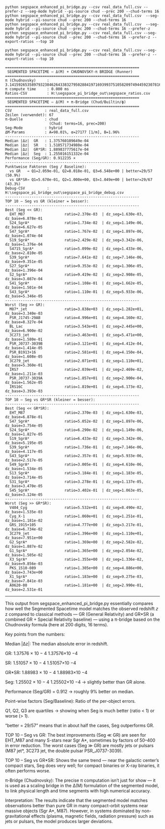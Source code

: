 ```
python segspace_enhanced_pi_bridge.py --csv real_data_full.csv --prefer-z --seg-mode hybrid --pi-source chud --prec 200 --chud-terms 16
python segspace_enhanced_pi_bridge.py --csv real_data_full.csv  --seg-mode hybrid --pi-source chud --prec 200 --chud-terms 16
python segspace_enhanced_pi_bridge.py --csv real_data_full.csv  --seg-mode hybrid --pi-source chud --prec 200 --chud-terms 16 --prefer-z
python segspace_enhanced_pi_bridge.py --csv real_data_full.csv --seg-mode hybrid --pi-source chud --prec 200 --chud-terms 16 --prefer-z --export-ratios --top 10
```

```
python segspace_enhanced_pi_bridge.py --csv real_data_full.csv --seg-mode hybrid --pi-source chud --prec 200 --chud-terms 16 --prefer-z --export-ratios --top 10

=============================================================
 SEGMENTED SPACETIME – Δ(M) + CHUDNOVSKY‑π BRIDGE (Runner)
=============================================================
π (Chudnovsky)     : 3.14159265358979323846264338327950288419716939937510582097494459230781640628620899862803482534211706...
π compute time     : 0.000 ms
Ratios‑CSV         : H:\segspace_pi_bridge_out\segspace_ratios.csv
=============================================================
 SEGMENTED SPACETIME – Δ(M) + π‑Bridge (Chud/Builtin/ϕ)
=============================================================
CSV               : real_data_full.csv
Zeilen (verwendet): 67
π‑Quelle          : chud
                    (Chud: terms=16, prec=200)
Seg‑Mode          : hybrid
ΔM‑Params         : A=98.01%, α=27177 [1/m], B=1.96%
-------------------------------------------------------------
Median |Δz|  GR   : 1.375760109649e-04
Median |Δz|  SR   : 1.510571734980e-04
Median |Δz|  GR*SR: 1.889837775617e-04
Median |Δz|  Seg  : 1.255016151332e-04
Performance (Seg/GR): 0.912235 ×
-------------------------------------------------------------
Punktweise Faktoren (Seg / Baseline):
  vs GR   → Q1=2.059e-01, Q2=8.018e-01, Q3=6.548e+00 | better=29/57 (50.9%)
  vs GR*SR→ Q1=5.670e-01, Q2=1.000e+00, Q3=1.049e+00 | better=29/67 (43.3%)
Debug‑CSV          : H:\segspace_pi_bridge_out\segspace_pi_bridge_debug.csv
-------------------------------------------------------------
TOP 10 – Seg vs GR (kleiner = besser):
-------------------------------------------------------------
Best (Seg << GR):
  EHT_M87                  ratio=2.370e-03  | dz_seg=1.630e-03, dz_base=6.878e-01
  S24_SgrA*                ratio=1.734e-02  | dz_seg=1.149e-06, dz_base=6.627e-05
  S47_SgrA*                ratio=1.767e-02  | dz_seg=1.897e-06, dz_base=1.074e-04
  S19_SgrA*                ratio=2.429e-02  | dz_seg=3.342e-06, dz_base=1.376e-04
  S4715_SgrA*              ratio=5.099e-02  | dz_seg=1.433e-06, dz_base=2.810e-05
  S39_SgrA*                ratio=7.641e-02  | dz_seg=7.146e-06, dz_base=9.351e-05
  S27_SgrA*                ratio=9.353e-02  | dz_seg=1.306e-05, dz_base=1.396e-04
  S2_SgrA*                 ratio=9.419e-02  | dz_seg=2.908e-05, dz_base=3.087e-04
  S41_SgrA*                ratio=1.108e-01  | dz_seg=1.662e-05, dz_base=1.501e-04
  S43_SgrA*                ratio=1.110e-01  | dz_seg=5.933e-06, dz_base=5.346e-05
-------------------------------------------------------------
Worst (Seg >> GR):
  M87*_jet                 ratio=3.838e+03  | dz_seg=1.282e+01, dz_base=3.340e-03
  PSR_J1745-29AB           ratio=4.996e+01  | dz_seg=4.160e-02, dz_base=8.327e-04
  BL_Lac                   ratio=3.543e+01  | dz_seg=2.445e+00, dz_base=6.900e-02
  3C273_jet                ratio=3.463e+01  | dz_seg=5.471e+00, dz_base=1.580e-01
  PSR_J0737-3039B          ratio=3.121e+01  | dz_seg=4.412e-04, dz_base=1.414e-05
  PSR_B1913+16             ratio=2.581e+01  | dz_seg=4.150e-04, dz_base=1.608e-05
  3C279_jet                ratio=2.071e+01  | dz_seg=1.110e+01, dz_base=5.360e-01
  IRS7                     ratio=2.039e+01  | dz_seg=2.469e-02, dz_base=1.211e-03
  PSR_J0737-3039A          ratio=1.857e+01  | dz_seg=2.900e-04, dz_base=1.562e-05
  IRS16C                   ratio=1.819e+01  | dz_seg=6.173e-02, dz_base=3.393e-03
-------------------------------------------------------------
TOP 10 – Seg vs GR*SR (kleiner = besser):
-------------------------------------------------------------
Best (Seg << GR*SR):
  EHT_M87                  ratio=2.370e-03  | dz_seg=1.630e-03, dz_base=6.878e-01
  S47_SgrA*                ratio=5.052e-02  | dz_seg=1.897e-06, dz_base=3.754e-05
  S24_SgrA*                ratio=6.290e-02  | dz_seg=1.149e-06, dz_base=1.827e-05
  S19_SgrA*                ratio=6.433e-02  | dz_seg=3.342e-06, dz_base=5.195e-05
  S39_SgrA*                ratio=1.736e-01  | dz_seg=7.146e-06, dz_base=4.117e-05
  S43_SgrA*                ratio=2.357e-01  | dz_seg=5.933e-06, dz_base=2.517e-05
  S49_SgrA*                ratio=3.005e-01  | dz_seg=4.610e-06, dz_base=1.534e-05
  S13_SgrA*                ratio=3.184e-01  | dz_seg=1.183e-05, dz_base=3.714e-05
  S31_SgrA*                ratio=3.278e-01  | dz_seg=1.137e-05, dz_base=3.470e-05
  S45_SgrA*                ratio=3.402e-01  | dz_seg=1.063e-05, dz_base=3.124e-05
-------------------------------------------------------------
Worst (Seg >> GR*SR):
  V404_Cyg                 ratio=5.532e+01  | dz_seg=8.490e-02, dz_base=1.535e-03
  Cyg_X-1                  ratio=1.060e+01  | dz_seg=1.251e-01, dz_base=1.181e-02
  GRS_1915+105             ratio=4.777e+00  | dz_seg=3.217e-01, dz_base=6.734e-02
  3C279_jet                ratio=1.396e+00  | dz_seg=1.110e+01, dz_base=7.951e+00
  G2_SgrA*                 ratio=1.369e+00  | dz_seg=2.582e-02, dz_base=1.887e-02
  G1_SgrA*                 ratio=1.365e+00  | dz_seg=2.054e-02, dz_base=1.505e-02
  X3_SgrA*                 ratio=1.355e+00  | dz_seg=1.336e-02, dz_base=9.856e-03
  PKS_1510-089             ratio=1.305e+00  | dz_seg=4.886e+00, dz_base=3.743e+00
  X1_SgrA*                 ratio=1.183e+00  | dz_seg=9.275e-03, dz_base=7.841e-03
  A0620-00                 ratio=1.181e+00  | dz_seg=2.990e-01, dz_base=2.531e-01
```

---

This output from segspace_enhanced_pi_bridge.py essentially compares how well the Segmented Spacetime model matches the observed redshift 
𝑧
z compared to classical methods — GR (General Relativity) and GR*SR (a combined GR + Special Relativity baseline) — using a π-bridge based on the Chudnovsky formula (here at 200 digits, 16 terms).

Key points from the numbers:

Median |Δz|: The median absolute error in redshift.

GR: 
1.37576
×
10
−
4
1.37576×10
−4

SR: 
1.51057
×
10
−
4
1.51057×10
−4

GR*SR: 
1.88983
×
10
−
4
1.88983×10
−4

Seg: 
1.25502
×
10
−
4
1.25502×10
−4
 → slightly better than GR alone.

Performance (Seg/GR) = 0.912 → roughly 9% better on median.

Point-wise factors (Seg/Baseline): Ratio of the per-object errors.

Q1, Q2, Q3 are quartiles → showing when Seg is much better (ratio < 1) or worse (> 1).

“better = 29/57” means that in about half the cases, Seg outperforms GR.

TOP 10 – Seg vs GR:
The best improvements (Seg ≪ GR) are seen for EHT_M87 and many S-stars near Sgr A*, sometimes by factors of 50–400 in error reduction.
The worst cases (Seg ≫ GR) are mostly jets or pulsars (M87 jet*, 3C273 jet, the double pulsar PSR_J0737-3039).

TOP 10 – Seg vs GR*SR:
Shows the same trend — near the galactic center’s compact stars, Seg does very well; for compact binaries or X-ray binaries, it often performs worse.

π-Bridge (Chudnovsky):
The precise π computation isn’t just for show — it is used as a scaling bridge in the Δ(M) formulation of the segmented model, to link physical length and time segments with high numerical accuracy.

Interpretation:
The results indicate that the segmented model matches observations better than pure GR in many compact-orbit systems near massive objects (Sgr A*, M87). However, in systems dominated by non-gravitational effects (plasma, magnetic fields, radiation pressure) such as jets or pulsars, the model produces larger deviations.

